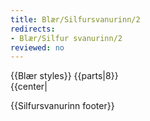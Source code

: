 ```yaml
---
title: Blær/Silfursvanurinn/2
redirects:
- Blær/Silfur svanurinn/2
reviewed: no
---
```

<vocabulary>
</vocabulary>
{{Blær styles}}
{{parts|8}}
<div class="book" data-translate=true data-audio-file="Silfur_svanurinn_02-2.mp3">
{{center|<Audio src="Silfur_svanurinn_02-2.mp3"/>}}

<div class="blaer article">

<div class="article-entry">
  <div class="image-box image-box-medium">
    <Image src="Blær_–_Silfur_svanurinn_32742.jpeg"/>
  </div>

  <div class="text">
    <div class="p"><em>Sigga, eða öllu heldur Sigrid Josefsdóttir, er 77 ára gömul og býr á Jófríðarstaðavegi í Hafnarfirði með eiginmanni sínum Yngva Erni Guðmundssyni. Saman eiga þau þrjú börn og sjö barnabörn.</em>
</div>
    <div class="p"><em>
Faðir hennar var austurrískur en mamma íslensk og flutti fjölskyldan frá Vínarborg til Íslands eftir stríð þar sem faðir hennar gerðist fiðluleikari í Sinfóníuhljómsveit Íslands.</em></div>
        <div class="p"> <em>Sigga og Yngvi hafa verið gift í meira en 60 ár. Hún hætti að vinna fyrir sex árum, en síðustu árin vann hún í Hafnarborg, listasafninu í Hafnarfirði. Hún elskar að hafa fallegt í kringum sig, enda Vog í sólar stjörnumerkinu. Hún býður mér upp á kaffi í rósóttu stelli og smákökur.</em>
    </div>
  </div>
</div>

</div>

</div>

{{Silfursvanurinn footer}}
